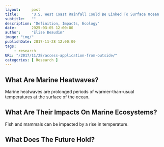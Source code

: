 ```yaml
---
layout:     post 
title:      "U.S. West Coast Rainfall Could Be Linked To Surface Ocean Temperature "
subtitle:   ""
description: "Definition, Impacts, Ecology"
date:       2025-03-05 12:00:00
author:     "Élise Beaudin"
image: "img/"
publishDate: 2017-11-28 12:00:00
tags:
    - research
URL: "/2017/11/28/access-application-from-outside/"
categories: [ Research ]
---
```


## What Are Marine Heatwaves?

Marine heatwaves are prolonged periods of warmer-than-usual temperatures at the surface of the ocean.

## What Are Their Impacts On Marine Ecosystems?

Fish and mammals can be impacted by a rise in temperature.

## What Does The Future Hold?